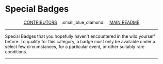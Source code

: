 # Special Badges

<div style="text-align: center;"> <a href="../CONTRIBUTORS.md">CONTRIBUTORS</a> &nbsp;&nbsp; :small_blue_diamond: &nbsp;&nbsp; <a href="../README.md">MAIN README</a></div>

****

Special Badges that you hopefully haven't encountered in the wild yourself before.  To qualify for this category, a badge must only be available under a select few circumstances, for a particular event, or other suitably rare conditions.

****